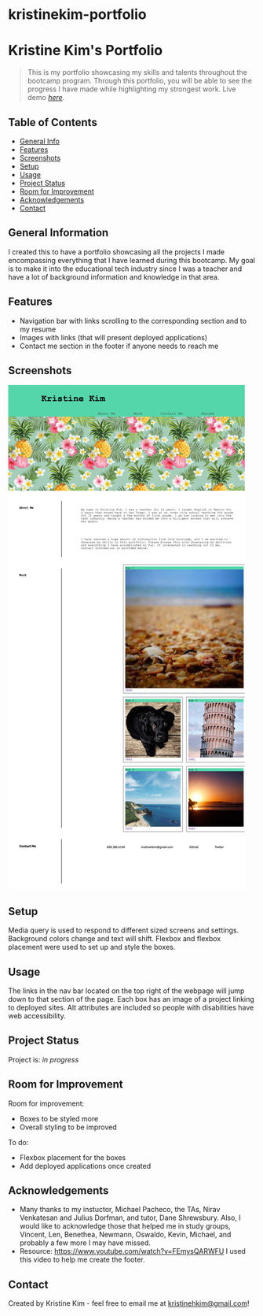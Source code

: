 # kristinekim-portfolio
# Kristine Kim's Portfolio
> This is my portfolio showcasing my skills and talents throughout the bootcamp program.  Through this portfolio, you will be able to see the progress I have made while highlighting my strongest work.
> Live demo [_here_](https://kristinehkim.github.io/kristinekim-portfolio/). <!-- If you have the project hosted somewhere, include the link here. -->

## Table of Contents
* [General Info](#general-information)
* [Features](#features)
* [Screenshots](#screenshots)
* [Setup](#setup)
* [Usage](#usage)
* [Project Status](#project-status)
* [Room for Improvement](#room-for-improvement)
* [Acknowledgements](#acknowledgements)
* [Contact](#contact)
<!-- * [License](#license) -->


## General Information
I created this to have a portfolio showcasing all the projects I made encompassing everything that I have learned during this bootcamp.  My goal is to make it into the educational tech industry since I was a teacher and have a lot of background information and knowledge in that area.
<!-- You don't have to answer all the questions - just the ones relevant to your project. -->


## Features
- Navigation bar with links scrolling to the corresponding section and to my resume
- Images with links (that will present deployed applications)
- Contact me section in the footer if anyone needs to reach me


## Screenshots
![Example screenshot](./assets/images/portfolioscreenshot.png)
<!-- If you have screenshots you'd like to share, include them here. -->


## Setup
Media query is used to respond to different sized screens and settings.  Background colors change and text will shift.  Flexbox and flexbox placement were used to set up and style the boxes.


## Usage
The links in the nav bar located on the top right of the webpage will jump down to that section of the page.  Each box has an image of a project linking to deployed sites. Alt attributes are included so people with disabilities have web accessibility.


## Project Status
Project is: _in progress_ 


## Room for Improvement

Room for improvement:
- Boxes to be styled more
- Overall styling to be improved

To do:
- Flexbox placement for the boxes
- Add deployed applications once created


## Acknowledgements
- Many thanks to my instuctor, Michael Pacheco, the TAs, Nirav Venkatesan and Julius Dorfman, and tutor, Dane Shrewsbury.  Also, I would like to acknowledge those that helped me in study groups, Vincent, Len, Benethea, Newmann, Oswaldo, Kevin, Michael, and probably a few more I may have missed.
- Resource: https://www.youtube.com/watch?v=FEmysQARWFU I used this video to help me create the footer.


## Contact
Created by Kristine Kim - feel free to email me at kristinehkim@gmail.com!


<!-- Optional -->
<!-- ## License -->
<!-- This project is open source and available under the [... License](). -->

<!-- You don't have to include all sections - just the one's relevant to your project -->